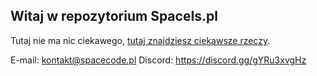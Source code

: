 ## Witaj w repozytorium SpaceIs.pl

Tutaj nie ma nic ciekawego, [tutaj znajdziesz ciekawsze rzeczy](https://github.com/SpaceCodePoland).

E-mail: kontakt@spacecode.pl
Discord: https://discord.gg/gYRu3xvgHz
